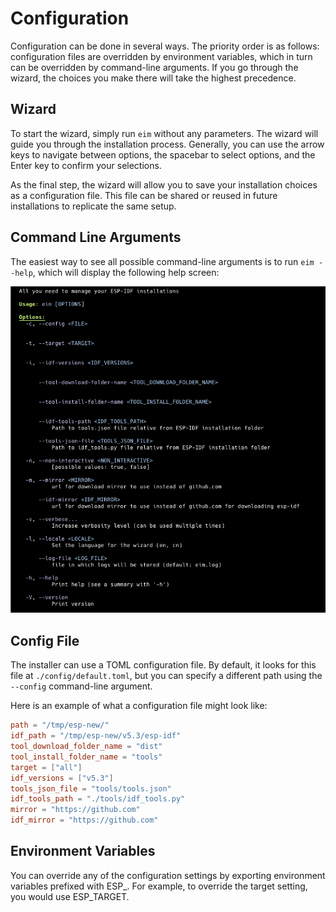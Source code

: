 # Configuration

Configuration can be done in several ways. The priority order is as follows: configuration files are overridden by environment variables, which in turn can be overridden by command-line arguments. If you go through the wizard, the choices you make there will take the highest precedence.

## Wizard

To start the wizard, simply run `eim` without any parameters. The wizard will guide you through the installation process. Generally, you can use the arrow keys to navigate between options, the spacebar to select options, and the Enter key to confirm your selections.

As the final step, the wizard will allow you to save your installation choices as a configuration file. This file can be shared or reused in future installations to replicate the same setup.

## Command Line Arguments

The easiest way to see all possible command-line arguments is to run `eim --help`, which will display the following help screen:

![Help Screen](../_static/help.png)

## Config File

The installer can use a TOML configuration file. By default, it looks for this file at `./config/default.toml`, but you can specify a different path using the `--config` command-line argument.

Here is an example of what a configuration file might look like:

```toml
path = "/tmp/esp-new/"
idf_path = "/tmp/esp-new/v5.3/esp-idf"
tool_download_folder_name = "dist"
tool_install_folder_name = "tools"
target = ["all"]
idf_versions = ["v5.3"]
tools_json_file = "tools/tools.json"
idf_tools_path = "./tools/idf_tools.py"
mirror = "https://github.com"
idf_mirror = "https://github.com"
```

## Environment Variables

You can override any of the configuration settings by exporting environment variables prefixed with ESP\_. For example, to override the target setting, you would use ESP_TARGET.
